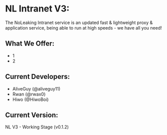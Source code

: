# NL Intranet V3:
The NoLeaking Intranet service is an updated fast & lightweight proxy & application service, being able to run at high speeds - we have all you need!
## What We Offer:
- 1
- 2
## Current Developers:
- AliveGuy (@aliveguy11)
- Rwan (@rwax0)
- Hiwo (@HiwoBoi)
## Current Version:
NL V3 - Working Stage (v0.1.2)
